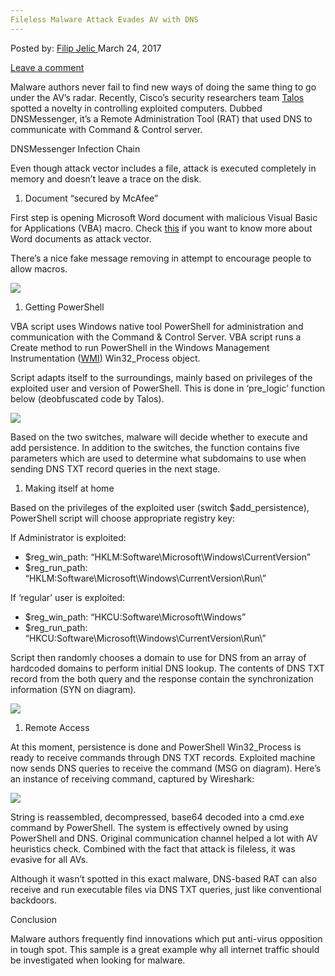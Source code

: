 ```yaml
---
Fileless Malware Attack Evades AV with DNS
---
```

<article class="post-listing post-18766 post type-post status-publish format-standard has-post-thumbnail hentry category-deepdot-news tag-attack tag-av tag-dns tag-evades tag-fileless tag-malware">
<div class="post-inner">
<span>Posted by: <a href="https://www.deepdotweb.com/author/filipjelic/" title="">Filip Jelic </a></span>
<span>March 24, 2017</span>

<span><a href="https://www.deepdotweb.com/2017/03/24/fileless-malware-attack-evades-av-dns/#respond">Leave a comment</a></span>
</p>
<div class="clear"></div>
<div class="entry">
<p>Malware authors never fail to find new ways of doing the same thing to go under the AV&#8217;s radar. Recently, Cisco&#8217;s security researchers team <a href="http://blog.talosintelligence.com/2017/03/dnsmessenger.html">Talos</a> spotted a novelty in controlling exploited computers. Dubbed DNSMessenger, it&#8217;s a Remote Administration Tool (RAT) that used DNS to communicate with Command &amp; Control server.</p>
<p>DNSMessenger Infection Chain</p>
<p>Even though attack vector includes a file, attack is executed completely in memory and doesn&#8217;t leave a trace on the disk.</p>
<ol>
<li>Document &#8220;secured by McAfee&#8221;</li>
</ol>
<p>First step is opening Microsoft Word document with malicious Visual Basic for Applications (VBA) macro. Check <a href="https://www.deepdotweb.com/2016/12/15/dangers-doc-ms-word-documents/">this</a> if you want to know more about Word documents as attack vector.</p>
<p>There&#8217;s a nice fake message removing in attempt to encourage people to allow macros.</p>
<p><img class="wp-image-18774 aligncenter" src="https://www.deepdotweb.com/wp-content/uploads/2017/03/word-image-52.png" srcset="https://www.deepdotweb.com/wp-content/uploads/2017/03/word-image-52.png 641w, https://www.deepdotweb.com/wp-content/uploads/2017/03/word-image-52-300x225.png 300w" sizes="(max-width: 641px) 100vw, 641px" /></p>
<ol>
<li>Getting PowerShell</li>
</ol>
<p>VBA script uses Windows native tool PowerShell for administration and communication with the Command &amp; Control Server. VBA script runs a Create method to run PowerShell in the Windows Management Instrumentation (<a href="https://msdn.microsoft.com/en-us/library/bb742445.aspx">WMI</a>) Win32_Process object.</p>
<p>Script adapts itself to the surroundings, mainly based on privileges of the exploited user and version of PowerShell. This is done in &#8216;pre_logic&#8217; function below (deobfuscated code by Talos).</p>
<p><img class="wp-image-18775 aligncenter" src="https://www.deepdotweb.com/wp-content/uploads/2017/03/word-image-53.png" srcset="https://www.deepdotweb.com/wp-content/uploads/2017/03/word-image-53.png 640w, https://www.deepdotweb.com/wp-content/uploads/2017/03/word-image-53-300x91.png 300w" sizes="(max-width: 640px) 100vw, 640px" /></p>
<p>Based on the two switches, malware will decide whether to execute and add persistence. In addition to the switches, the function contains five parameters which are used to determine what subdomains to use when sending DNS TXT record queries in the next stage.</p>
<ol>
<li>Making itself at home</li>
</ol>
<p>Based on the privileges of the exploited user (switch $add_persistence), PowerShell script will choose appropriate registry key:</p>
<p>If Administrator is exploited:</p>
<ul>
<li>$reg_win_path: &#8220;HKLM:Software\Microsoft\Windows\CurrentVersion&#8221;</li>
<li>$reg_run_path: &#8220;HKLM:Software\Microsoft\Windows\CurrentVersion\Run\&#8221;</li>
</ul>
<p>If &#8216;regular&#8217; user is exploited:</p>
<ul>
<li>$reg_win_path: &#8220;HKCU:Software\Microsoft\Windows&#8221;</li>
<li>$reg_run_path: &#8220;HKCU:Software\Microsoft\Windows\CurrentVersion\Run\&#8221;</li>
</ul>
<p>Script then randomly chooses a domain to use for DNS from an array of hardcoded domains to perform initial DNS lookup. The contents of DNS TXT record from the both query and the response contain the synchronization information (SYN on diagram).</p>
<p><img class="wp-image-18776 aligncenter" src="https://www.deepdotweb.com/wp-content/uploads/2017/03/word-image-14.jpeg" srcset="https://www.deepdotweb.com/wp-content/uploads/2017/03/word-image-14.jpeg 640w, https://www.deepdotweb.com/wp-content/uploads/2017/03/word-image-14-300x166.jpeg 300w" sizes="(max-width: 640px) 100vw, 640px" /></p>
<ol>
<li>Remote Access</li>
</ol>
<p>At this moment, persistence is done and PowerShell Win32_Process is ready to receive commands through DNS TXT records. Exploited machine now sends DNS queries to receive the command (MSG on diagram). Here&#8217;s an instance of receiving command, captured by Wireshark:</p>
<p><img class="wp-image-18777 aligncenter" src="https://www.deepdotweb.com/wp-content/uploads/2017/03/word-image-54.png" srcset="https://www.deepdotweb.com/wp-content/uploads/2017/03/word-image-54.png 640w, https://www.deepdotweb.com/wp-content/uploads/2017/03/word-image-54-300x114.png 300w" sizes="(max-width: 640px) 100vw, 640px" /></p>
<p>String is reassembled, decompressed, base64 decoded into a cmd.exe command by PowerShell. The system is effectively owned by using PowerShell and DNS. Original communication channel helped a lot with AV heuristics check. Combined with the fact that attack is fileless, it was evasive for all AVs.</p>
<p>Although it wasn&#8217;t spotted in this exact malware, DNS-based RAT can also receive and run executable files via DNS TXT queries, just like conventional backdoors.</p>
<p>Conclusion</p>
<p>Malware authors frequently find innovations which put anti-virus opposition in tough spot. This sample is a great example why all internet traffic should be investigated when looking for malware.</p>
</div>
<span style="display:none"><a href="https://www.deepdotweb.com/tag/attack/" rel="tag">attack</a> <a href="https://www.deepdotweb.com/tag/av/" rel="tag">av</a> <a href="https://www.deepdotweb.com/tag/dns/" rel="tag">dns</a> <a href="https://www.deepdotweb.com/tag/evades/" rel="tag">evades</a> <a href="https://www.deepdotweb.com/tag/fileless/" rel="tag">fileless</a> <a href="https://www.deepdotweb.com/tag/malware/" rel="tag">malware</a></span> <span style="display:none" class="updated">2017-03-24</span>
<div style="display:none" class="vcard author" itemprop="author" itemscope itemtype="http://schema.org/Person"><strong class="fn" itemprop="name"><a href="https://www.deepdotweb.com/author/filipjelic/" title="Posts by Filip Jelic" rel="author">Filip Jelic</a></strong></div>
</div>
</article>

